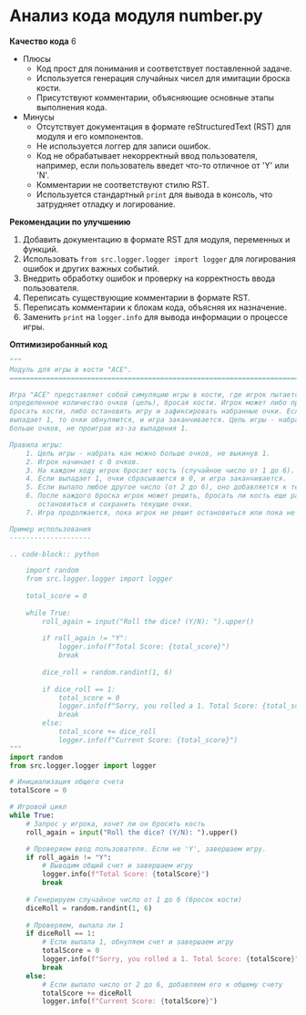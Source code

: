 # Анализ кода модуля number.py

**Качество кода**
6
- Плюсы
    - Код прост для понимания и соответствует поставленной задаче.
    - Используется генерация случайных чисел для имитации броска кости.
    - Присутствуют комментарии, объясняющие основные этапы выполнения кода.
- Минусы
    - Отсутствует документация в формате reStructuredText (RST) для модуля и его компонентов.
    - Не используется логгер для записи ошибок.
    - Код не обрабатывает некорректный ввод пользователя, например, если пользователь введет что-то отличное от 'Y' или 'N'.
    - Комментарии не соответствуют стилю RST.
    - Используется стандартный `print` для вывода в консоль, что затрудняет отладку и логирование.

**Рекомендации по улучшению**
1.  Добавить документацию в формате RST для модуля, переменных и функций.
2.  Использовать `from src.logger.logger import logger` для логирования ошибок и других важных событий.
3.  Внедрить обработку ошибок и проверку на корректность ввода пользователя.
4.  Переписать существующие комментарии в формате RST.
5.  Переписать комментарии к блокам кода, объясняя их назначение.
6.  Заменить `print` на `logger.info` для вывода информации о процессе игры.

**Оптимизиробанный код**
```python
"""
Модуль для игры в кости "ACE".
=========================================================================================

Игра "ACE" представляет собой симуляцию игры в кости, где игрок пытается набрать
определенное количество очков (цель), бросая кости. Игрок может либо продолжать
бросать кости, либо остановить игру и зафиксировать набранные очки. Если при броске
выпадает 1, то очки обнуляются, и игра заканчивается. Цель игры - набрать как можно
больше очков, не проиграв из-за выпадения 1.

Правила игры:
    1. Цель игры - набрать как можно больше очков, не выкинув 1.
    2. Игрок начинает с 0 очков.
    3. На каждом ходу игрок бросает кость (случайное число от 1 до 6).
    4. Если выпадает 1, очки сбрасываются в 0, и игра заканчивается.
    5. Если выпало любое другое число (от 2 до 6), оно добавляется к текущим очкам.
    6. После каждого броска игрок может решить, бросать ли кость еще раз или
       остановиться и сохранить текущие очки.
    7. Игра продолжается, пока игрок не решит остановиться или пока не выпадет 1.

Пример использования
--------------------

.. code-block:: python

    import random
    from src.logger.logger import logger
    
    total_score = 0
    
    while True:
        roll_again = input("Roll the dice? (Y/N): ").upper()
        
        if roll_again != "Y":
            logger.info(f"Total Score: {total_score}")
            break
            
        dice_roll = random.randint(1, 6)
        
        if dice_roll == 1:
            total_score = 0
            logger.info(f"Sorry, you rolled a 1. Total Score: {total_score}")
            break
        else:
            total_score += dice_roll
            logger.info(f"Current Score: {total_score}")
"""
import random
from src.logger.logger import logger

# Инициализация общего счета
totalScore = 0

# Игровой цикл
while True:
    # Запрос у игрока, хочет ли он бросить кость
    roll_again = input("Roll the dice? (Y/N): ").upper()

    # Проверяем ввод пользователя. Если не 'Y', завершаем игру.
    if roll_again != "Y":
        # Выводим общий счет и завершаем игру
        logger.info(f"Total Score: {totalScore}")
        break
    
    # Генерируем случайное число от 1 до 6 (бросок кости)
    diceRoll = random.randint(1, 6)
    
    # Проверяем, выпала ли 1
    if diceRoll == 1:
        # Если выпала 1, обнуляем счет и завершаем игру
        totalScore = 0
        logger.info(f"Sorry, you rolled a 1. Total Score: {totalScore}")
        break
    else:
        # Если выпало число от 2 до 6, добавляем его к общему счету
        totalScore += diceRoll
        logger.info(f"Current Score: {totalScore}")